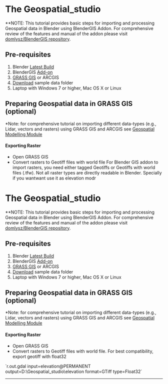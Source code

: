 # The Geospatial_studio 
**NOTE: This tutorial provides basic steps for importing and processing Geospatial data in Blender using BlenderGIS Addon. For comprehensive review of the features and manual of the addon please visit [domlysz/BlenderGIS repository](https://github.com/domlysz/BlenderGIS). 
## Pre-requisites
1. Blender  [Latest Build](https://www.blender.org/download/)
2. BlenderGIS [Add-on](https://github.com/domlysz/BlenderGIS) 
3. [GRASS GIS](https://grass.osgeo.org/download/) or ARCGIS
4. [Download](./sample/) sample data folder
5. Laptop with Windows 7 or higher, Mac OS X or Linux

## Preparing Geospatial data in GRASS GIS (optional)
*Note: for comprehensive tutorial on importing different data-types (e.g., Lidar, vectors and rasters) using GRASS GIS and ARCGIS see [Geospatial Modelling Module](http://ncsu-geoforall-lab.github.io/geospatial-modeling-course/grass/terrain_modeling.html)   
#### Exporting Raster
* Open GRASS GIS
* Convert rasters to Geotiff files with world file
For Blender GIS addon to import rasters, you need either tagged Geotiffs or Geotiffs with world files (.tfw). Not all raster types are directly readable in Blender. Specially if you wantwant use it as elevation modr

# The Geospatial_studio 
**NOTE: This tutorial provides basic steps for importing and processing Geospatial data in Blender using BlenderGIS Addon. For comprehensive review of the features and manual of the addon please visit [domlysz/BlenderGIS repository](https://github.com/domlysz/BlenderGIS). 
## Pre-requisites
1. Blender  [Latest Build](https://www.blender.org/download/)
2. BlenderGIS [Add-on](https://github.com/domlysz/BlenderGIS) 
3. [GRASS GIS](https://grass.osgeo.org/download/) or ARCGIS
4. [Download](./sample/) sample data folder
5. Laptop with Windows 7 or higher, Mac OS X or Linux

## Preparing Geospatial data in GRASS GIS (optional)
*Note: for comprehensive tutorial on importing different data-types (e.g., Lidar, vectors and rasters) using GRASS GIS and ARCGIS see [Geospatial Modelling Module](http://ncsu-geoforall-lab.github.io/geospatial-modeling-course/grass/terrain_modeling.html)   
#### Exporting Raster
* Open GRASS GIS
* Convert rasters to Geotiff files with world file. For best compatibility, export geotiff with float32 
<p style="text-align:left;">`r.out.gdal input=elevation@PERMANENT output=D:\Geospatial_studio\elevation format=GTiff type=Float32`




----------